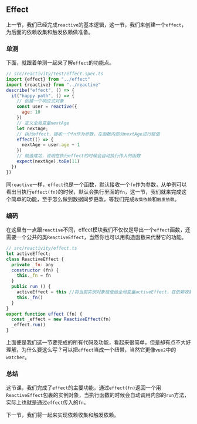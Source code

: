 ## Effect

上一节，我们已经完成`reactive`的基本逻辑，这一节，我们来创建一个`effect`，为后面的依赖收集和触发依赖做准备。

### 单测

下面，就跟着单测一起来了解`effect`的功能点。

``` javascript
// src/reactivity/test/effect.spec.ts
import {effect} from "../effect"
import {reactive} from "../reactive"
describe("effect", () => {
  it("happy path", () => {
    // 创建一个响应式对象
    const user = reactive({
      age: 10
    })
    // 定义全局变量nextAge
    let nextAge;
    // 执行effect，接收一个fn作为参数，在函数内部对nextAge进行赋值
    effect(() => {
      nextAge = user.age + 1
    })
    // 赋值成功，说明在执行effect的时候会自动执行传入的函数
    expect(nextAge).toBe(11)
  })
})
```

同`reactive`一样，`effect`也是一个函数，默认接收一个`fn`作为参数，从单例可以看出当执行`effect(fn)`的时候，默认会执行里面的`fn`，这一节，我们就来完成这个简单的功能，至于怎么做到数据同步更改，等我们完成`收集依赖`和`触发依赖`。

### 编码

在这里有一点跟`reactive`不同，effect模块我们不仅仅是导出一个`effect`函数，还需要一个公共的类`ReactiveEffect`，当然你也可以用构造函数来代替它的功能。

``` javascript
// src/reactivity/effect.ts
let activeEffect;
class ReactiveEffect {
  private _fn: any
  constructor (fn) {
    this._fn = fn
  }
  public run () {
    activeEffect = this //将当前实例对象赋值给全局变量activeEffect，在依赖收集的时候有用
    this._fn()
  }
}
export function effect (fn) {
  const _effect = new ReactiveEffect(fn)
  _effect.run()
}
```

上面便是我们这一节要完成的所有代码及功能，看起来很简单，但是却有点不大好理解，为什么要这么写？可以把`effect`当成一个纽带，当然它更像`vue2`中的`watcher`。

### 总结

这节课，我们完成了`effect`的主要功能，通过`effect(fn)`返回一个用`ReactiveEffect`包裹的实例对象，当执行函数的时候会自动调用内部的`run`方法，实际上也就是通过`effect`传入的`fn`。

下一节，我们将一起来实现依赖收集和触发依赖。